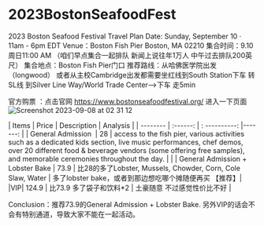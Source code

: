 # 2023BostonSeafoodFest
2023 Boston Seafood Festival Travel Plan
Date: Sunday, September 10 · 11am - 6pm EDT
Venue：Boston Fish Pier Boston, MA 02210
集合时间：9.10周日11:00 AM （咱们早点集合一起排队 新闻上说往年1万人 中午过去排队200英尺） 
集合地点：Boston Fish Pier门口
推荐路线：从哈佛医学院出发（longwood） 或者从主校Cambridge出发都需要坐红线到South Station下车 转SL线 到Silver Line Way/World Trade Center-->下车 走5min

官方购票 ：点击官网 https://www.bostonseafoodfestival.org/ 
进入一下页面
![Screenshot 2023-09-08 at 02 31 12](https://github.com/lovelitong2046/2023BostonSeafoodFest/assets/5799923/293ff9c7-63ed-4d0e-af3c-8080d4cf91b5)

| Items | Price | Description | Analysis |
| -------- | :------: | : ----------: |-------: |
| General Admission  | 28 |  access to the fish pier, various activities such as a dedicated kids section, live music performances, chef demos, over 20 different food & beverage vendors (some offering free samples), and memorable ceremonies throughout the day. | |
| General Admission + Lobster Bake | 73.9 | 比28的多了Lobster, Mussels, Chowder, Corn, Cole Slaw, Water | 多了lobster bake，或者到那边想吃哪个摊随便再买 【推荐】|
|VIP| 124.9 | 比73.9 多了袋子和饮料*2 | 土豪随意 不过感觉性价比不好 |

Conclusion：推荐73.9的General Admission + Lobster Bake.  另外VIP的话会不会有特别通道，导致大家不能在一起活动。


